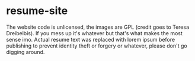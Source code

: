 # resume-site

The website code is unlicensed, the images are GPL (credit goes to Teresa Dreibelbis). If you mess up it's whatever but that's what makes the most sense imo.
Actual resume text was replaced with lorem ipsum before publishing to prevent identity theft or forgery or whatever, please don't go digging around.
